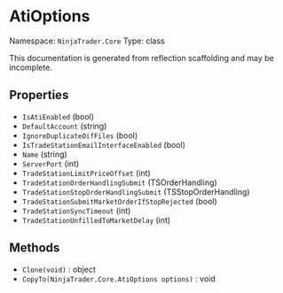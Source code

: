 # AtiOptions

Namespace: `NinjaTrader.Core`
Type: class

This documentation is generated from reflection scaffolding and may be incomplete.

## Properties
- `IsAtiEnabled` (bool)
- `DefaultAccount` (string)
- `IgnoreDuplicateOifFiles` (bool)
- `IsTradeStationEmailInterfaceEnabled` (bool)
- `Name` (string)
- `ServerPort` (int)
- `TradeStationLimitPriceOffset` (int)
- `TradeStationOrderHandlingSubmit` (TSOrderHandling)
- `TradeStationStopOrderHandlingSubmit` (TSStopOrderHandling)
- `TradeStationSubmitMarketOrderIfStopRejected` (bool)
- `TradeStationSyncTimeout` (int)
- `TradeStationUnfilledToMarketDelay` (int)

## Methods
- `Clone(void)` : object
- `CopyTo(NinjaTrader.Core.AtiOptions options)` : void
